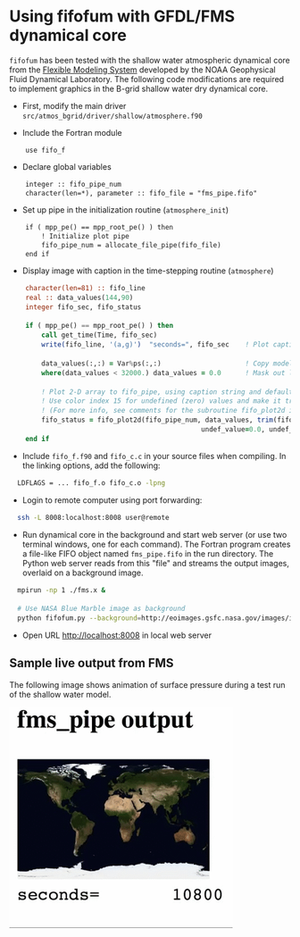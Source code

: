 # Using fifofum with GFDL/FMS dynamical core

`fifofum` has been tested with the shallow water atmospheric dynamical core from the
[Flexible Modeling System](http://www.gfdl.noaa.gov/fms) developed by
the NOAA Geophysical Fluid Dynamical Laboratory. The following code
modifications are required to implement graphics in the B-grid shallow
water dry dynamical core.

- First, modify the main driver `src/atmos_bgrid/driver/shallow/atmosphere.f90`

 - Include the Fortran module

```FORTRAN
    use fifo_f
```

- Declare global variables

```FORTRAN
    integer :: fifo_pipe_num
    character(len=*), parameter :: fifo_file = "fms_pipe.fifo"
```

- Set up pipe in the initialization routine (`atmosphere_init`)

```FORTRAN
    if ( mpp_pe() == mpp_root_pe() ) then
        ! Initialize plot pipe
        fifo_pipe_num = allocate_file_pipe(fifo_file)
    end if
```

- Display image with caption in the time-stepping routine (`atmosphere`)

```fortran
    character(len=81) :: fifo_line
    real :: data_values(144,90)
    integer fifo_sec, fifo_status

    if ( mpp_pe() == mpp_root_pe() ) then
        call get_time(Time, fifo_sec)
        write(fifo_line, '(a,g)')  "seconds=", fifo_sec    ! Plot caption string displaying model time
    
        data_values(:,:) = Var%ps(:,:)                     ! Copy model surface pressure values
        where(data_values < 32000.) data_values = 0.0      ! Mask out low pressure values as undefined
    
        ! Plot 2-D array to fifo_pipe, using caption string and default Viridis color map with opacity of 0.9 for data values
        ! Use color index 15 for undefined (zero) values and make it transparent
        ! (For more info, see comments for the subroutine fifo_plot2d in fifo_f.f90)
        fifo_status = fifo_plot2d(fifo_pipe_num, data_values, trim(fifo_line), colormap_code=1, opacity=0.9, &
                                                undef_value=0.0, undef_color=15, transp_color=15)
    end if
```

- Include `fifo_f.f90` and `fifo_c.c` in your source files
   when compiling. In the linking options, add the following:

```sh
  LDFLAGS = ... fifo_f.o fifo_c.o -lpng
```
	
- Login to remote computer using port forwarding:

```sh
  ssh -L 8008:localhost:8008 user@remote
```

- Run dynamical core in the background and start web server (or use two
  terminal windows, one for each command). The Fortran program creates
  a file-like FIFO object named `fms_pipe.fifo` in the run
  directory. The Python web server reads from this "file" and streams the
  output images, overlaid on a background image.

```sh
  mpirun -np 1 ./fms.x &

  # Use NASA Blue Marble image as background
  python fifofum.py --background=http://eoimages.gsfc.nasa.gov/images/imagerecords/74000/74092/world.200407.3x5400x2700.jpg fms_pipe.fifo
```

- Open URL <http://localhost:8008> in local web server

## Sample live output from FMS

The following image shows animation of surface pressure during a
test run of the shallow water model.

![shallow water](https://raw.githubusercontent.com/mitotic/fifofum/master/doc/images/fms_live.gif)
